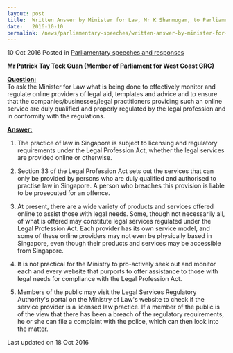 ```yaml
---
layout: post
title:  Written Answer by Minister for Law, Mr K Shanmugam, to Parliamentary Question on the Regulation of Online Providers of Legal Aid
date:   2016-10-10
permalink: /news/parliamentary-speeches/written-answer-by-minister-for-law--mr-k-shanmugam--to-parliamen1
---
```


10 Oct 2016 Posted in [Parliamentary speeches and responses](/news/parliamentary-speeches)

**Mr Patrick Tay Teck Guan (Member of Parliament for West Coast GRC)**

**<u>Question:</u>**  
To ask the Minister for Law what is being done to effectively monitor and regulate online providers of legal aid, templates and advice and to ensure that the companies/businesses/legal practitioners providing such an online service are duly qualified and properly regulated by the legal profession and in conformity with the regulations.


**<u>Answer:</u>**  
1. The practice of law in Singapore is subject to licensing and regulatory requirements under the Legal Profession Act, whether the legal services are provided online or otherwise.


2. Section 33 of the Legal Profession Act sets out the services that can only be provided by persons who are duly qualified and authorised to practise law in Singapore. A person who breaches this provision is liable to be prosecuted for an offence.


3. At present, there are a wide variety of products and services offered online to assist those with legal needs. Some, though not necessarily all, of what is offered may constitute legal services regulated under the Legal Profession Act. Each provider has its own service model, and some of these online providers may not even be physically based in Singapore, even though their products and services may be accessible from Singapore.


4. It is not practical for the Ministry to pro-actively seek out and monitor each and every website that purports to offer assistance to those with legal needs for compliance with the Legal Profession Act.


5. Members of the public may visit the Legal Services Regulatory Authority's portal on the Ministry of Law's website to check if the service provider is a licensed law practice. If a member of the public is of the view that there has been a breach of the regulatory requirements, he or she can file a complaint with the police, which can then look into the matter.


<p class="right-side-updated">Last updated on 18 Oct 2016</p>

